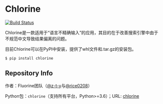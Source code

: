 # Chlorine

[![Build Status](https://img.shields.io/endpoint.svg?url=https%3A%2F%2Factions-badge.atrox.dev%2Frice0208%2Fchlorine%2Fbadge&style=flat)](https://actions-badge.atrox.dev/rice0208/chlorine/goto)

Chlorine是一款适用于“语言不精确输入”的应用，其目的在于改善搜索引擎中由于不规范中文导致结果偏离的问题。

目前Chlorine可以在PyPI中安装，提供了whl文件和.tar.gz的安装包。

```shell
$ pip install chlorine
```

## Repository Info

作者：Fluorine团队（[@z-t-y](https://github.com/z-t-y)与[@rice0208](https://github.com/rice0208)）

Python包：`chlorine`（支持所有平台，Python>=3.6）；URL: [chlorine](https://pypi.org/project/chlorine)
